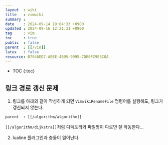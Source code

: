 ```yaml
---
layout  : wiki
title   : vimwiki
summary :
date    : 2024-09-14 10:04:33 +0900
updated : 2024-09-16 12:21:31 +0900
tag     : vim
toc     : true
public  : false
parent  : [[/vim]]
latex   : false
resource: B7946ED7-AEBE-4B95-9995-7DE0FC9E3C0A
---
```

* TOC
{:toc}

## 링크 경로 갱신 문제

1. 링크를 아래와 같이 작성하게 되면 `VimwikiRenameFile` 명령어를 실행해도, 링크가 갱신되지 않는다.

```
parent  : [[/algorithm/algorithm]]
```

`[[/algorithm/dijkstra]]`처럼 디렉토리와 파일명이 다르면 잘 작동한다...

2. lualine 플러그인과 충돌이 일어난다.
